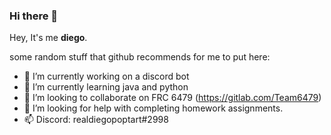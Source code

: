 ### Hi there 👋

Hey, It's me **diego**.

some random stuff that github recommends for me to put here:

- 🔭 I’m currently working on a discord bot
- 🌱 I’m currently learning java and python
- 👯 I’m looking to collaborate on FRC 6479 (https://gitlab.com/Team6479)
- 🤔 I’m looking for help with completing homework assignments.
- 📫 Discord: realdiegopoptart#2998
